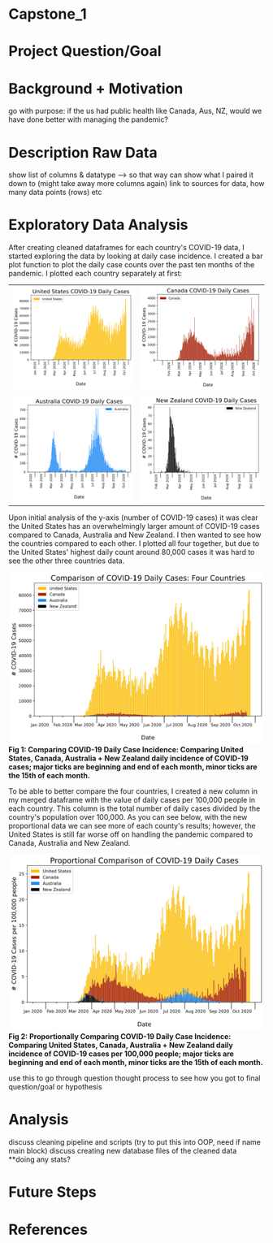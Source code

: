 # Capstone_1
# Project Question/Goal

# Background + Motivation
go with purpose: if the us had public health like Canada, Aus, NZ, would we have done better with managing the pandemic?

# Description Raw Data
show list of columns & datatype --> so that way can show what I paired it down to
(might take away more columns again)
link to sources for data, how many data points (rows) etc

# Exploratory Data Analysis

After creating cleaned dataframes for each country's COVID-19 data, I started exploring the data by looking at  daily case incidence. I created a bar plot function to plot the daily case counts over the past ten months of the pandemic. I plotted each country separately at first:  
  
|                              |                                  |
| ---------------------------- | -------------------------------- |
|![](images/us_daily_cases.svg)|![](images/canada_daily_cases.svg)|
|                              |                                  |
|![](images/aus_daily_cases.svg)|![](images/nz_daily_cases.svg)   |

Upon initial analysis of the y-axis (number of COVID-19 cases) it was clear the United States has an overwhelmingly larger amount of COVID-19 cases compared to Canada, Australia and New Zealand. I then wanted to see how the countries compared to each other. I plotted all four together, but due to the United States' highest daily count around 80,000 cases it was hard to see the other three countries data. 

![](images/four_merge_daily_cases.svg)  
**Fig 1: Comparing COVID-19 Daily Case Incidence: Comparing United States, Canada, Australia + New Zealand daily incidence of COVID-19 cases; major ticks are beginning and end of each month, minor ticks are the 15th of each month.**


To be able to better compare the four countries, I created a new column in my merged dataframe with the value of daily cases per 100,000 people in each country. This column is the total number of daily cases divided by the country's population over 100,000. As you can see below, with the new proportional data we can see more of each county's results; however, the United States is still far worse off on handling the pandemic compared to Canada, Australia and New Zealand. 

![](images/four_merge_daily_proportional.svg) 
**Fig 2: Proportionally Comparing COVID-19 Daily Case Incidence: Comparing United States, Canada, Australia + New Zealand daily incidence of COVID-19 cases per 100,000 people; major ticks are beginning and end of each month, minor ticks are the 15th of each month.**





use this to go through question thought process to see how you got to final question/goal or hypothesis

# Analysis
discuss cleaning pipeline and scripts (try to put this into OOP, need if name main block)
discuss creating new database files of the cleaned data
**doing any stats?

# Future Steps

# References